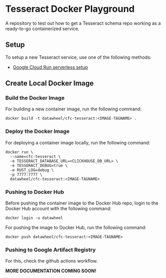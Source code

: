 # Tesseract Docker Playground

A repository to test out how to get a Tesseract schema repo working as a ready-to-go containerized service.

## Setup 

To setup a new Tesseract service, use one of the following methods:
- [Google Cloud Run serverless setup](./documentation/SETUP_GCR.md)

## Create Local Docker Image

### Build the Docker Image

For building a new container image, run the following command:

```
docker build -t datawheel/cfc-tesseract:<IMAGE-TAGNAME> .
```

### Deploy the Docker Image

For deploying a container image locally, run the following command:

```
docker run \
  --name=cfc-tesseract \
  -e TESSERACT_DATABASE_URL=<CLICKHOUSE_DB_URL> \
  -e TESSERACT_DEBUG=true \
  -e RUST_LOG=debug \
  -p 7777:7777 \
  datawheel/cfc-tesseract:<IMAGE-TAGNAME>
```

### Pushing to Docker Hub

Before pushing the container image to the Docker Hub repo, login to the Docker Hub account with the following command:

```
docker login -u datawheel
```

For pushing the image to Docker Hub, run the following command:

```
docker push datawheel/cfc-tesseract:<IMAGE-TAGNAME>
```

### Pushing to Google Artifact Registry

For this, check the github actions workflow.

**MORE DOCUMENTATION COMING SOON!**
